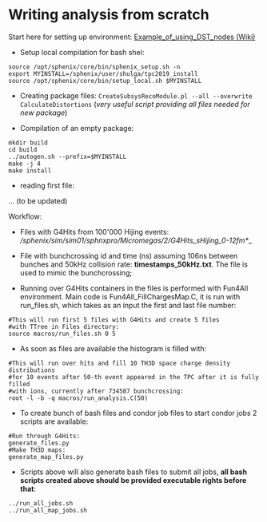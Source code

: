 # Writing analysis from scratch
Start here for setting up environment: [Example_of_using_DST_nodes (Wiki)](https://wiki.bnl.gov/sPHENIX/index.php/Example_of_using_DST_nodes#Building%20a%20package)
- Setup local compilation for bash shel:

```
source /opt/sphenix/core/bin/sphenix_setup.sh -n
export MYINSTALL=/sphenix/user/shulga/tpc2019_install
source /opt/sphenix/core/bin/setup_local.sh $MYINSTALL
```
- Creating package files:
`CreateSubsysRecoModule.pl --all --overwrite CalculateDistortions` 
(*very useful script providing all files needed for new package*)

- Compilation of an empty package:
```
mkdir build
cd build
../autogen.sh --prefix=$MYINSTALL
make -j 4
make install
```
- reading first file:

... (to be updated)


Workflow:
- Files with G4Hits from 100'000 Hijing events: __/sphenix/sim/sim01/sphnxpro/Micromegas/2/G4Hits_sHijing_0-12fm_*__

- File with  bunchcrossing id and time (ns) assuming 106ns between bunches and 50kHz collision rate: __timestamps_50kHz.txt__. The file is used to mimic the bunchcrossing;

- Running over G4Hits containers in the files is performed with Fun4All environment. Main code is Fun4All_FillChargesMap.C, it is run with run_files.sh, which takes as an input the first and last file number:
```
#This will run first 5 files with G4Hits and create 5 files 
#with TTree in Files directory:
source macros/run_files.sh 0 5 
```

-  As soon as files are available the histogram is filled with:
```
#This will run over hits and fill 10 TH3D space charge density distributions 
#for 10 events after 50-th event appeared in the TPC after it is fully filled 
#with ions, currently after 734587 bunchcrossing:
root -l -b -q macros/run_analysis.C(50)   
```
- To create bunch of bash files and condor job files to start condor jobs 2 scripts are available:
```
#Run through G4Hits:
generate_files.py
#Make TH3D maps:
generate_map_files.py
```
- Scripts above will also generate bash files to submit all jobs, __all bash scripts created above should be provided executable rights before that__:
```
../run_all_jobs.sh  
../run_all_map_jobs.sh
```